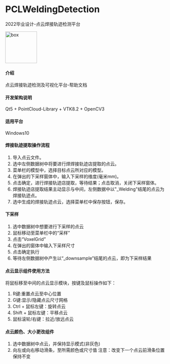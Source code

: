 # PCLWeldingDetection
2022毕业设计-点云焊接轨迹检测平台

![box](./pic/laser.ico)
<style>
    img[alt="box"]{
        width:100px;
    }
</style>


#### 介绍
点云焊接轨迹检测及可视化平台-帮助文档

#### 开发架构说明
Qt5 + PointCloud-Library + VTK8.2 + OpenCV3

#### 适用平台
Windows10

#### 焊接轨迹提取操作流程

1.  导入点云文件。
2.  选中左侧数据树中将要进行焊焊接轨迹店提取的点云。
3.  菜单栏的模型中，选择目标点云所对应的模型。
4.  在弹出的下采样窗体中，输入下采样的维度(毫米mm)。
5.  点击确定，进行焊接轨迹店提取，等待结果；点击取消，关闭下采样窗体。
6.  焊接轨迹店提取结果主动显示与中间，左侧数据中以"_Welding"结尾的点云为焊接轨迹点。
7.  选中生成的焊接轨迹点云，选择菜单栏中保存按钮，保存。

#### 下采样

1.  选中数据树中想要进行下采样的点云
2.  鼠标移动至菜单栏中的“采样”
3.  点击“VoxelGrid”
4.  在弹出的窗体中输入下采样尺寸
5.  点击确定执行
6.  等待左侧数据树中产生以“_downsample”结尾的点云，即为下采样结果

#### 点云显示组件使用方法

将鼠标移至中间的点云显示模块，按键及鼠标操作如下：

1.  R键:重置点云至中心位置
2.  G键:显示/隐藏点云尺寸网格
3.  Ctrl + 鼠标左键：旋转点云
4.  Shift + 鼠标左键：平移点云
5.  鼠标滚轮/右键：拉近/放远点云
        
#### 点云颜色、大小更改组件

1.  选中数据树中点云，并保持显示模式(非灰色)
2.  向左或向右移动滑条，至所需颜色或尺寸值
注意：改变下一个点云前滑条位置保持不变
